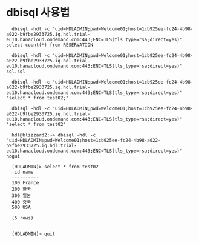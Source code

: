 # dbisql 사용법

      dbisql -hdl -c "uid=HDLADMIN;pwd=Welcome01;host=1cb925ee-fc24-4b98-a022-b9fbe2933725.iq.hdl.trial-eu10.hanacloud.ondemand.com:443;ENC=TLS(tls_type=rsa;direct=yes)" select count(*) from RESERVATION

      dbisql -hdl -c "uid=HDLADMIN;pwd=Welcome01;host=1cb925ee-fc24-4b98-a022-b9fbe2933725.iq.hdl.trial-eu10.hanacloud.ondemand.com:443;ENC=TLS(tls_type=rsa;direct=yes)" sql.sql

      dbisql -hdl -c "uid=HDLADMIN;pwd=Welcome01;host=1cb925ee-fc24-4b98-a022-b9fbe2933725.iq.hdl.trial-eu10.hanacloud.ondemand.com:443;ENC=TLS(tls_type=rsa;direct=yes)" "select * from test02;"

      dbisql -hdl -c "uid=HDLADMIN;pwd=Welcome01;host=1cb925ee-fc24-4b98-a022-b9fbe2933725.iq.hdl.trial-eu10.hanacloud.ondemand.com:443;ENC=TLS(tls_type=rsa;direct=yes)" 'select * from test02'

      hdl@blizzard2:~> dbisql -hdl -c "uid=HDLADMIN;pwd=Welcome01;host=1cb925ee-fc24-4b98-a022-b9fbe2933725.iq.hdl.trial-eu10.hanacloud.ondemand.com:443;ENC=TLS(tls_type=rsa;direct=yes)" -nogui

      (HDLADMIN)> select * from test02
       id name   
      ----------
      100 France 
      200 한국   
      300 일본   
      400 중국   
      500 USA    

      (5 rows)


      (HDLADMIN)> quit

